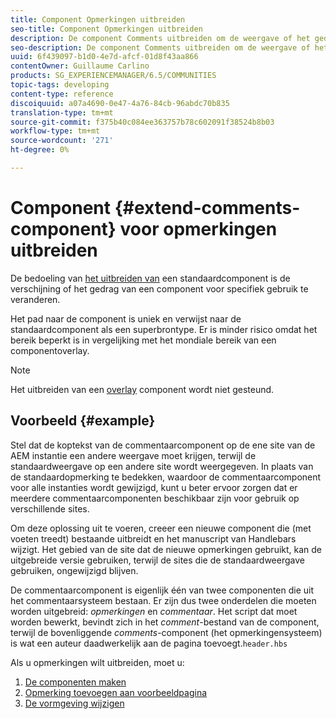 ```yaml
---
title: Component Opmerkingen uitbreiden
seo-title: Component Opmerkingen uitbreiden
description: De component Comments uitbreiden om de weergave of het gedrag ervan voor specifieke toepassingen te wijzigen
seo-description: De component Comments uitbreiden om de weergave of het gedrag ervan voor specifieke toepassingen te wijzigen
uuid: 6f439097-b1d0-4e7d-afcf-01d8f43aa866
contentOwner: Guillaume Carlino
products: SG_EXPERIENCEMANAGER/6.5/COMMUNITIES
topic-tags: developing
content-type: reference
discoiquuid: a07a4690-0e47-4a76-84cb-96abdc70b835
translation-type: tm+mt
source-git-commit: f375b40c084ee363757b78c602091f38524b8b03
workflow-type: tm+mt
source-wordcount: '271'
ht-degree: 0%

---
```



# Component {#extend-comments-component} voor opmerkingen uitbreiden

De bedoeling van [het uitbreiden van](client-customize.md#extensions) een standaardcomponent is de verschijning of het gedrag van een component voor specifiek gebruik te veranderen.

Het pad naar de component is uniek en verwijst naar de standaardcomponent als een superbrontype. Er is minder risico omdat het bereik beperkt is in vergelijking met het mondiale bereik van een componentoverlay.

>[!NOTE]
>
>Het uitbreiden van een [overlay](client-customize.md#overlays) component wordt niet gesteund.

## Voorbeeld {#example}

Stel dat de koptekst van de commentaarcomponent op de ene site van de AEM instantie een andere weergave moet krijgen, terwijl de standaardweergave op een andere site wordt weergegeven. In plaats van de standaardopmerking te bedekken, waardoor de commentaarcomponent voor alle instanties wordt gewijzigd, kunt u beter ervoor zorgen dat er meerdere commentaarcomponenten beschikbaar zijn voor gebruik op verschillende sites.

Om deze oplossing uit te voeren, creeer een nieuwe component die (met voeten treedt) bestaande uitbreidt en het manuscript van Handlebars wijzigt. Het gebied van de site dat de nieuwe opmerkingen gebruikt, kan de uitgebreide versie gebruiken, terwijl de sites die de standaardweergave gebruiken, ongewijzigd blijven.

De commentaarcomponent is eigenlijk één van twee componenten die uit het commentaarsysteem bestaan. Er zijn dus twee onderdelen die moeten worden uitgebreid: *opmerkingen* en *commentaar*. Het script dat moet worden bewerkt, bevindt zich in het *comment*-bestand van de component, terwijl de bovenliggende *comments*-component (het opmerkingensysteem) is wat een auteur daadwerkelijk aan de pagina toevoegt.`header.hbs`

Als u opmerkingen wilt uitbreiden, moet u:

1. [De componenten maken](extend-create-components.md)
1. [Opmerking toevoegen aan voorbeeldpagina](extend-sample-page.md)
1. [De vormgeving wijzigen](extend-alter-appearance.md)

